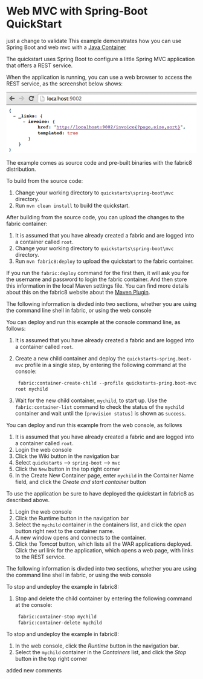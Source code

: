 # Web MVC with Spring-Boot QuickStart
just a change to validate
This example demonstrates how you can use Spring Boot and web mvc with a [Java Container](http://fabric8.io/gitbook/javaContainer.html)

The quickstart uses Spring Boot to configure a little Spring MVC application that offers a REST service.

When the application is running, you can use a web browser to access the REST service, as the screenshot below shows:

![Spring Boot MVC](https://raw.githubusercontent.com/fabric8io/fabric8/master/docs/images/spring-boot-mvc.png)



The example comes as source code and pre-built binaries with the fabric8 distribution. 

To build from the source code:

1. Change your working directory to `quickstarts\spring-boot\mvc` directory.
1. Run `mvn clean install` to build the quickstart.

After building from the source code, you can upload the changes to the fabric container:

1. It is assumed that you have already created a fabric and are logged into a container called `root`.
1. Change your working directory to `quickstarts\spring-boot\mvc` directory.
1. Run `mvn fabric8:deploy` to upload the quickstart to the fabric container.

If you run the `fabric:deploy` command for the first then, it will ask you for the username and password to login the fabric container.
And then store this information in the local Maven settings file. You can find more details about this on the fabric8 website about the [Maven Plugin](http://fabric8.io/gitbook/mavenPlugin.html).



The following information is divded into two sections, whether you are using the command line shell in fabric, or using the web console


You can deploy and run this example at the console command line, as follows:

1. It is assumed that you have already created a fabric and are logged into a container called `root`.
1. Create a new child container and deploy the `quickstarts-spring.boot-mvc` profile in a single step, by entering the
 following command at the console:

        fabric:container-create-child --profile quickstarts-pring.boot-mvc root mychild

1. Wait for the new child container, `mychild`, to start up. Use the `fabric:container-list` command to check the status of the `mychild` container and wait until the `[provision status]` is shown as `success`.


You can deploy and run this example from the web console, as follows

1. It is assumed that you have already created a fabric and are logged into a container called `root`.
1. Login the web console
1. Click the Wiki button in the navigation bar
1. Select `quickstarts` --> `spring-boot` --> `mvc`
1. Click the `New` button in the top right corner
1. In the Create New Container page, enter `mychild` in the Container Name field, and click the *Create and start container* button



To use the application be sure to have deployed the quickstart in fabric8 as described above. 

1. Login the web console
1. Click the Runtime button in the navigation bar
1. Select the `mychild` container in the containers list, and click the *open* button right next to the container name.
1. A new window opens and connects to the container.
1. Click the *Tomcat* button, which lists all the WAR applications deployed. Click the url link for the application, which opens a web page, with links to the REST service.



The following information is divded into two sections, whether you are using the command line shell in fabric, or using the web console


To stop and undeploy the example in fabric8:

1. Stop and delete the child container by entering the following command at the console:

        fabric:container-stop mychild
        fabric:container-delete mychild


To stop and undeploy the example in fabric8:

1. In the web console, click the *Runtime* button in the navigation bar.
1. Select the `mychild` container in the *Containers* list, and click the *Stop* button in the top right corner

added new comments
